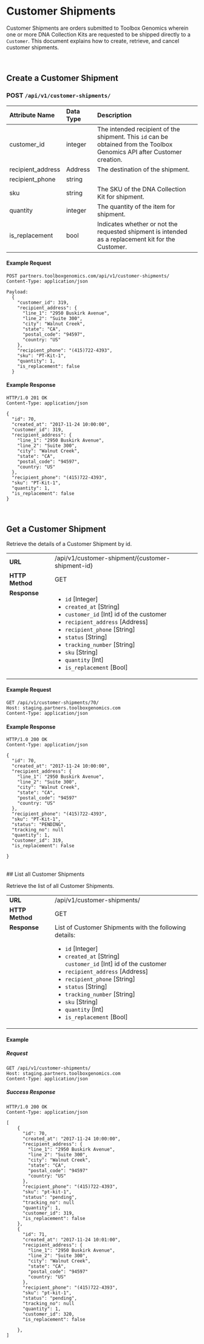
# Customer Shipments
Customer Shipments are orders submitted to Toolbox Genomics wherein one or more DNA Collection Kits are requested to be shipped directly to a `Customer`. This document explains how to create, retrieve, and cancel customer shipments.

<br>

## Create a Customer Shipment

### POST `/api/v1/customer-shipments/`

| Attribute Name | Data Type | Description
|:---|:---|:---
| customer_id | integer| The intended recipient of the shipment.  This `id` can be obtained from the Toolbox Genomics API after Customer creation.
| recipient_address | Address | The destination of the shipment.
| recipient_phone | string |
| sku | string | The SKU of the DNA Collection Kit for shipment.
| quantity | integer | The quantity of the item for shipment.
| is_replacement | bool | Indicates whether or not the requested shipment is intended as a replacement kit for the Customer.


#### Example Request

```
POST partners.toolboxgenomics.com/api/v1/customer-shipments/ 
Content-Type: application/json

Payload:
  {
    "customer_id": 319,
    "recipient_address": {
      "line_1": "2950 Buskirk Avenue",
      "line_2": "Suite 300",
      "city": "Walnut Creek",
      "state": "CA",
      "postal_code": "94597",
      "country: "US"
    },
    "recipient_phone": "(415)722-4393",
    "sku": "PT-Kit-1",
    "quantity": 1,
    "is_replacement": false
  }

```

#### Example Response

```
HTTP/1.0 201 OK 
Content-Type: application/json

{
  "id": 70,
  "created_at": "2017-11-24 10:00:00",
  "customer_id": 319,
  "recipient_address": {
    "line_1": "2950 Buskirk Avenue",
    "line_2": "Suite 300",
    "city": "Walnut Creek",
    "state": "CA",
    "postal_code": "94597",
    "country: "US"
  },
  "recipient_phone": "(415)722-4393",
  "sku": "PT-Kit-1",
  "quantity": 1,
  "is_replacement": false
}

```

<br />

## Get a Customer Shipment

Retrieve the details of a Customer Shipment by id.
<table>
  <tr>
    <td><strong>URL</strong></td>
    <td> /api/v1/customer-shipment/{customer-shipment-id} </td>
  </tr>
  <tr>
    <td><strong>HTTP Method</strong></td>
    <td> GET </td>
  </tr>
  <tr>
    <td valign="top"><strong>Response</strong></td>
    <td>
      <ul>
        <li><code>id</code> [Integer]</li>
        <li><code>created_at</code> [String]</li>
        <li><code>customer_id</code> [Int] id of the customer</li>
        <li><code>recipient_address</code> [Address]</li>
        <li><code>recipient_phone</code> [String]</li>
        <li><code>status</code> [String]</li>
        <li><code>tracking_number</code> [String]</li>
        <li><code>sku</code> [String] </li>
        <li><code>quantity</code> [Int] </li>
        <li><code>is_replacement</code> [Bool]</li>
      </ul>
    </td>
  </tr>
</table>

#### Example Request

```
GET /api/v1/customer-shipments/70/
Host: staging.partners.toolboxgenomics.com
Content-Type: application/json

```

#### Example Response

```
HTTP/1.0 200 OK 
Content-Type: application/json

{
  "id": 70,
  "created_at": "2017-11-24 10:00:00",
  "recipient_address": {
    "line_1": "2950 Buskirk Avenue",
    "line_2": "Suite 300",
    "city": "Walnut Creek",
    "state": "CA",
    "postal_code": "94597"
    "country: "US"
  },
  "recipient_phone": "(415)722-4393",
  "sku": "PT-Kit-1",
  "status": "PENDING",
  "tracking_no": null
  "quantity": 1,
  "customer_id": 319,
  "is_replacement": False

}
```

<br />
## List all Customer Shipments

Retrieve the list of all Customer Shipments.

<table>
  <tr>
    <td><strong>URL</strong></td>
    <td> /api/v1/customer-shipments/ </td>
  </tr>
  <tr>
    <td><strong>HTTP Method</strong></td>
    <td> GET </td>
  </tr>
  <tr>
    <td valign="top"><strong>Response</strong></td>
    <td>
    List of Customer Shipments with the following details:
      <ul>
        <li><code>id</code> [Integer]</li>
        <li><code>created_at</code> [String]</li
        <li><code>customer_id</code> [Int] id of the customer</li>
        <li><code>recipient_address</code> [Address]</li>
        <li><code>recipient_phone</code> [String]</li>
        <li><code>status</code> [String]</li>
        <li><code>tracking_number</code> [String]</li>
        <li><code>sku</code> [String] </li>
        <li><code>quantity</code> [Int] </li>
        <li><code>is_replacement</code> [Bool]</li>
      </ul>
    </td>
  </tr>
</table>

#### Example


##### Request

```
GET /api/v1/customer-shipments/
Host: staging.partners.toolboxgenomics.com
Content-Type: application/json

```

##### Success Response

```
HTTP/1.0 200 OK 
Content-Type: application/json

[
    {
      "id": 70,
      "created_at": "2017-11-24 10:00:00",
      "recipient_address": {
        "line_1": "2950 Buskirk Avenue",
        "line_2": "Suite 300",
        "city": "Walnut Creek",
        "state": "CA",
        "postal_code": "94597"
        "country: "US"
      },
      "recipient_phone": "(415)722-4393",
      "sku": "pt-kit-1",
      "status": "pending",
      "tracking_no": null
      "quantity": 1,
      "customer_id": 319,
      "is_replacement": false
    },
    {
      "id": 71,
      "created_at": "2017-11-24 10:01:00",
      "recipient_address": {
        "line_1": "2950 Buskirk Avenue",
        "line_2": "Suite 300",
        "city": "Walnut Creek",
        "state": "CA",
        "postal_code": "94597"
        "country: "US"
      },
      "recipient_phone": "(415)722-4393",
      "sku": "pt-kit-1",
      "status": "pending",
      "tracking_no": null
      "quantity": 1,
      "customer_id": 320,
      "is_replacement": false

    },
]
```
